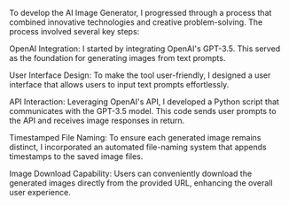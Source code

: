 To develop the AI Image Generator, I progressed through a process that combined innovative technologies and creative problem-solving. The process involved several key steps:

OpenAI Integration:
I started by integrating OpenAI's GPT-3.5. This served as the foundation for generating images from text prompts.

User Interface Design:
To make the tool user-friendly, I designed a user interface that allows users to input text prompts effortlessly.

API Interaction:
Leveraging OpenAI's API, I developed a Python script that communicates with the GPT-3.5 model. This code sends user prompts to the API and receives image responses in return.

Timestamped File Naming:
To ensure each generated image remains distinct, I incorporated an automated file-naming system that appends timestamps to the saved image files.

Image Download Capability:
Users can conveniently download the generated images directly from the provided URL, enhancing the overall user experience.


